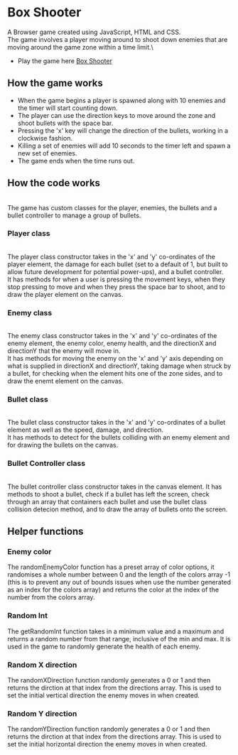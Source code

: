 # Box Shooter
A Browser game created using JavaScript, HTML and CSS.\
The game involves a player moving around to shoot down enemies that are moving around the game zone within a time limit.\

- Play the game here [Box Shooter](https://tombirbeck.github.io/js-box-shooter/)

## How the game works

- When the game begins a player is spawned along with 10 enemies and the timer will start counting down.
- The player can use the direction keys to move around the zone and shoot bullets with the space bar.
- Pressing the 'x' key will change the direction of the bullets, working in a clockwise fashion.
- Killing a set of enemies will add 10 seconds to the timer left and spawn a new set of enemies.
- The game ends when the time runs out.

## How the code works
\
The game has custom classes for the player, enemies, the bullets and a bullet controller to manage a group of bullets.

### Player class
\
The player class constructor takes in the 'x' and 'y' co-ordinates of the player element, the damage for each bullet (set to a default of 1, but built to allow future development for potential power-ups), and a bullet controller.\
It has methods for when a user is pressing the movement keys, when they stop pressing to move and when they press the space bar to shoot, and to draw the player element on the canvas.

### Enemy class
\
The enemy class constructor takes in the 'x' and  'y' co-ordinates of the enemy element, the enemy color, enemy health, and the directionX and directionY that the enemy will move in.\
It has methods for moving the enemy on the 'x' and 'y' axis depending on what is supplied in directionX and directionY, taking damage when struck by a bullet, for checking when the element hits one of the zone sides, and to draw the enemt element on the canvas.

### Bullet class
\
The bullet class constructor takes in the 'x' and 'y' co-ordinates of a bullet element as well as the speed, damage, and direction.\
It has methods to detect for the bullets colliding with an enemy element and for drawing the bullets on the canvas.

### Bullet Controller class
\
The bullet controller class constructor takes in the canvas element.
It has methods to shoot a bullet, check if a bullet has left the screen, check through an array that containers each bullet and use the bullet class collision detecion method, and to draw the array of bullets onto the screen.


## Helper functions

### Enemy color
The randomEnemyColor function has a preset array of color options, it randomises a whole number between 0 and the length of the colors array -1 (this is to prevent any out of bounds issues when use the number generated as an index for the colors array) and returns the color at the index of the number from the colors array.

### Random Int
The getRandomInt function takes in a minimum value and a maximum and returns a random number from that range, inclusive of the min and max. It is used in the game to randomly generate the health of each enemy.

### Random X direction
The randomXDirection function randomly generates a 0 or 1 and then returns the dirction at that index from the directions array. This is used to set the initial vertical direction the enemy moves in when created.

### Random Y direction
The randomYDirection function randomly generates a 0 or 1 and then returns the dirction at that index from the directions array. This is used to set the initial horizontal direction the enemy moves in when created.
